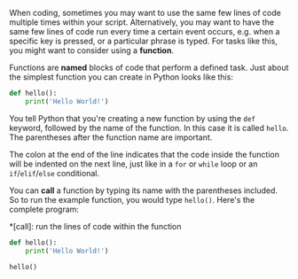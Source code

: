 When coding, sometimes you may want to use the same few lines of code multiple times within your script. Alternatively, you may want to have the same few lines of code run every time a certain event occurs, e.g. when a specific key is pressed, or a particular phrase is typed. For tasks like this, you might want to consider using a **function**.

Functions are **named** blocks of code that perform a defined task. Just about the simplest function you can create in Python looks like this:

```python
def hello():
    print('Hello World!')
```

You tell Python that you're creating a new function by using the `def` keyword, followed by the name of the function. In this case it is called `hello`. The parentheses after the function name are important.

The colon at the end of the line indicates that the code inside the function will be indented on the next line, just like in a `for` or `while` loop or an `if`/`elif`/`else` conditional.

You can **call** a function by typing its name with the parentheses included. So to run the example function, you would type `hello()`. Here's the complete program:

*[call]: run the lines of code within the function

```python
def hello():
    print('Hello World!')

hello()
```


